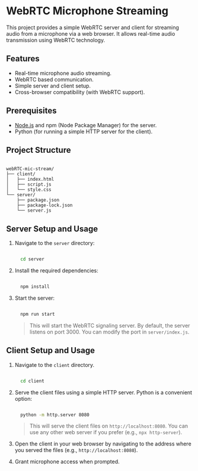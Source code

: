 # WebRTC Microphone Streaming

This project provides a simple WebRTC server and client for streaming audio from a microphone via a web browser. It allows real-time audio transmission using WebRTC technology.

## Features

*   Real-time microphone audio streaming.
*   WebRTC based communication.
*   Simple server and client setup.
*   Cross-browser compatibility (with WebRTC support).

## Prerequisites

*   [Node.js](https://nodejs.org/) and npm (Node Package Manager) for the server.
*   Python (for running a simple HTTP server for the client).

## Project Structure

```

webRTC-mic-stream/
├── client/
│   ├── index.html
│   ├── script.js
│   └── style.css
└── server/
    ├── package.json
    ├── package-lock.json
    └── server.js

```

## Server Setup and Usage

1.  Navigate to the `server` directory:

    ```sh

      cd server

    ```

2.  Install the required dependencies:

    ```sh

      npm install

    ```

3.  Start the server:

    ```sh

      npm run start

    ```

    > This will start the WebRTC signaling server.  By default, the server listens on port 3000. You can modify the port in `server/index.js`.

## Client Setup and Usage

1.  Navigate to the `client` directory.

    ```sh

      cd client

    ```

2.  Serve the client files using a simple HTTP server.  Python is a convenient option:

    ```sh

      python -m http.server 8080

    ```

    > This will serve the client files on `http://localhost:8080`. You can use any other web server if you prefer (e.g., `npx http-server`).

3.  Open the client in your web browser by navigating to the address where you served the files (e.g., `http://localhost:8080`).

4.  Grant microphone access when prompted.
